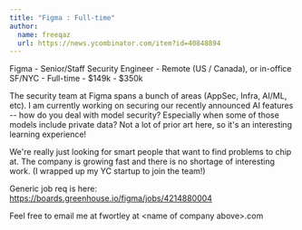 ```yaml
---
title: "Figma : Full-time"
author:
  name: freeqaz
  url: https://news.ycombinator.com/item?id=40848894
---
```

Figma - Senior&#x2F;Staff Security Engineer - Remote (US &#x2F; Canada), or in-office SF&#x2F;NYC - Full-time - $149k - $350k

The security team at Figma spans a bunch of areas (AppSec, Infra, AI&#x2F;ML, etc). I am currently working on securing our recently announced AI features -- how do you deal with model security? Especially when some of those models include private data? Not a lot of prior art here, so it&#x27;s an interesting learning experience!

We&#x27;re really just looking for smart people that want to find problems to chip at. The company is growing fast and there is no shortage of interesting work. (I wrapped up my YC startup to join the team!)

Generic job req is here: <a href="https:&#x2F;&#x2F;boards.greenhouse.io&#x2F;figma&#x2F;jobs&#x2F;4214880004" rel="nofollow">https:&#x2F;&#x2F;boards.greenhouse.io&#x2F;figma&#x2F;jobs&#x2F;4214880004</a>

Feel free to email me at fwortley at &lt;name of company above&gt;.com
